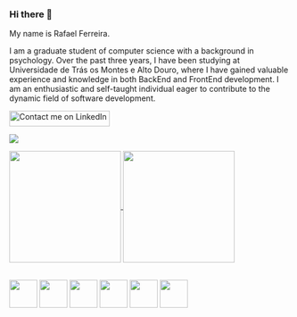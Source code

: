 ### Hi there 👋
My name is Rafael Ferreira.

I am a graduate student of computer science with a background in psychology. Over the past three years, I have been studying at Universidade de Trás os Montes e Alto Douro, where I have gained valuable experience and knowledge in both BackEnd and FrontEnd development. I am an enthusiastic and self-taught individual eager to contribute to the dynamic field of software development.

<a href="https://www.linkedin.com/in/rafael-ag-ferreira/">
  <img src="https://img.shields.io/badge/Contact_me-@LinkedIn-blue" alt="Contact me on LinkedIn" width="180" height="28">
</a>


![](https://komarev.com/ghpvc/?username=Rafael-AG-Ferreira&color=06f29a&style=plastic&label=Views)

<a href="https://github.com/Rafael-AG-Ferreira/github-readme-stats">
  <img height=200 align="center" src="https://github-readme-stats.vercel.app/api?username=Rafael-AG-Ferreira&theme=transparent&rank_icon=github&title_color=06f29a" />
</a>
<a href="https://github.com/Rafael-AG-Ferreira/convoychat">
  <img height=200 align="center" src="https://github-readme-stats.vercel.app/api/top-langs?username=Rafael-AG-Ferreira&layout=compact&langs_count=8&card_width=320&theme=transparent&title_color=06f29a" />
</a>
</br></br>

<img src="https://cdn.jsdelivr.net/npm/programming-languages-logos/src/c/c.png" height="50"> <img src="https://cdn.jsdelivr.net/npm/programming-languages-logos/src/cpp/cpp.png" height="50">
<img src="https://cdn.jsdelivr.net/npm/programming-languages-logos/src/csharp/csharp.png" height="50"> <img src="https://cdn.jsdelivr.net/npm/programming-languages-logos/src/javascript/javascript.png" height="50">
<img src="https://cdn.jsdelivr.net/npm/programming-languages-logos/src/python/python.png" height="50"> <img src="https://cdn.jsdelivr.net/npm/programming-languages-logos/src/html/html.png" height="50">
